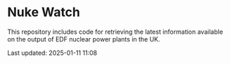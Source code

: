 # Nuke Watch

This repository includes code for retrieving the latest information available on the output of EDF nuclear power plants in the UK.

Last updated: 2025-01-11 11:08